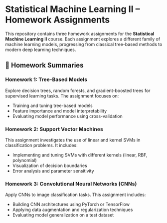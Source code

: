 # Statistical Machine Learning II – Homework Assignments

This repository contains three homework assignments for the **Statistical Machine Learning II** course. Each assignment explores a different family of machine learning models, progressing from classical tree-based methods to modern deep learning techniques.

## 📝 Homework Summaries

### Homework 1: Tree-Based Models
Explore decision trees, random forests, and gradient-boosted trees for supervised learning tasks. The assignment focuses on:
- Training and tuning tree-based models
- Feature importance and model interpretability
- Evaluating model performance using cross-validation

### Homework 2: Support Vector Machines
This assignment investigates the use of linear and kernel SVMs in classification problems. It includes:
- Implementing and tuning SVMs with different kernels (linear, RBF, polynomial)
- Visualization of decision boundaries
- Error analysis and parameter sensitivity

### Homework 3: Convolutional Neural Networks (CNNs)
Apply CNNs to image classification tasks. This assignment includes:
- Building CNN architectures using PyTorch or TensorFlow
- Applying data augmentation and regularization techniques
- Evaluating model generalization on a test dataset

